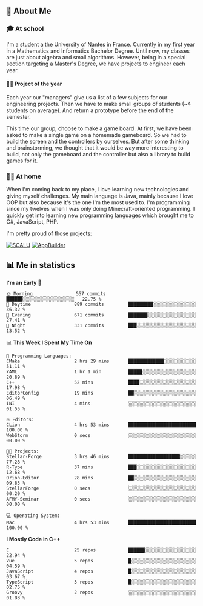 ## 👀 About Me

### 🎓 At school

I'm a student a the University of Nantes in France. Currently in my first year in a Mathematics and Informatics Bachelor Degree. Until now, my classes are just about algebra and small algorithms. However, being in a special section targeting a Master's Degree, we have projects to engineer each year. 

#### 🔧🔬 Project of the year

Each year our "managers" give us a list of a few subjects for our engineering projects. Then we have to make small groups of students (~4 students on average). And return a prototype before the end of the semester.

This time our group, choose to make a game board. At first, we have been asked to make a single game on a homemade gameboard. So we had to build the screen and the controllers by ourselves. 
But after some thinking and brainstorming, we thought that it would be way more interesting to build, not only the gameboard and the controller but also a library to build games for it.

### 👨‍💻 At home

When I'm coming back to my place, I love learning new technologies and giving myself challenges. My main language is Java, mainly because I love OOP but also because it's the one I'm the most used to. I'm programming since my twelves when I was only doing Minecraft-oriented programming.  I quickly get into learning new programming languages which brought me to C#, JavaScript, PHP. 

I'm pretty proud of those projects:

[![SCALU](https://github-readme-stats.vercel.app/api/pin?username=renardfute&repo=SCALU)](https://github.com/renardfute/scalu)
[![AppBuilder](https://github-readme-stats.vercel.app/api/pin?username=pulsedev2&repo=AppBuilder)](https://github.com/pulsedev2/AppBuilder)

## 📊 Me in statistics
<!--START_SECTION:waka-->
**I'm an Early 🐤** 

```text
🌞 Morning                557 commits         ██████░░░░░░░░░░░░░░░░░░░   22.75 % 
🌆 Daytime                889 commits         █████████░░░░░░░░░░░░░░░░   36.32 % 
🌃 Evening                671 commits         ███████░░░░░░░░░░░░░░░░░░   27.41 % 
🌙 Night                  331 commits         ███░░░░░░░░░░░░░░░░░░░░░░   13.52 % 
```


📊 **This Week I Spent My Time On** 

```text
💬 Programming Languages: 
CMake                    2 hrs 29 mins       █████████████░░░░░░░░░░░░   51.11 % 
YAML                     1 hr 1 min          █████░░░░░░░░░░░░░░░░░░░░   20.89 % 
C++                      52 mins             ████░░░░░░░░░░░░░░░░░░░░░   17.98 % 
EditorConfig             19 mins             ██░░░░░░░░░░░░░░░░░░░░░░░   06.49 % 
INI                      4 mins              ░░░░░░░░░░░░░░░░░░░░░░░░░   01.55 % 

🔥 Editors: 
CLion                    4 hrs 53 mins       █████████████████████████   100.00 % 
WebStorm                 0 secs              ░░░░░░░░░░░░░░░░░░░░░░░░░   00.00 % 

🐱‍💻 Projects: 
Stellar-Forge            3 hrs 46 mins       ███████████████████░░░░░░   77.28 % 
R-Type                   37 mins             ███░░░░░░░░░░░░░░░░░░░░░░   12.68 % 
Orion-Editor             28 mins             ██░░░░░░░░░░░░░░░░░░░░░░░   09.83 % 
StellarForge             0 secs              ░░░░░░░░░░░░░░░░░░░░░░░░░   00.20 % 
AFMY-Seminar             0 secs              ░░░░░░░░░░░░░░░░░░░░░░░░░   00.00 % 

💻 Operating System: 
Mac                      4 hrs 53 mins       █████████████████████████   100.00 % 
```

**I Mostly Code in C++** 

```text
C                        25 repos            ██████░░░░░░░░░░░░░░░░░░░   22.94 % 
Vue                      5 repos             █░░░░░░░░░░░░░░░░░░░░░░░░   04.59 % 
JavaScript               4 repos             █░░░░░░░░░░░░░░░░░░░░░░░░   03.67 % 
TypeScript               3 repos             █░░░░░░░░░░░░░░░░░░░░░░░░   02.75 % 
Groovy                   2 repos             ░░░░░░░░░░░░░░░░░░░░░░░░░   01.83 % 
```




<!--END_SECTION:waka-->
